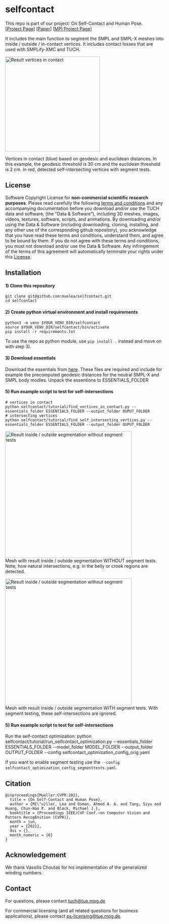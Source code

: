 # selfcontact
This repo is part of our project: On Self-Contact and Human Pose. \
[[Project Page](https://tuch.is.tue.mpg.de)] [[Paper](https://arxiv.org/pdf/2104.03176.pdf)] [[MPI Project Page](https://www.is.mpg.de/publications/mueller-cvpr-2021)]

It includes the main function to segment the SMPL and SMPL-X meshes into inside / outside / in-contact vertices.
It includes contact losses that are used with SMPLify-XMC and TUCH.

<p float="left">
<img src="images/selfcontact_teaser.png" height="300" alt="Result vertices in contact" class="center">
</p>
Vertices in contact (blue) based on geodesic and euclidean distances. In this example, the geodesic threshold is 30 cm and the euclidean threshold is 2 cm.
In red, detected self-intersecting vertices with segment tests. 

## License
Software Copyright License for **non-commercial scientific research purposes**. Please read carefully the following [terms and conditions](./LICENSE) and 
any accompanying documentation before you download and/or use the TUCH data and software, (the "Data & Software"), including 3D meshes, images, videos, textures, software, scripts, and animations. 
By downloading and/or using the Data & Software (including downloading, cloning, installing, and any other use of the corresponding github repository), you acknowledge that you have read these 
terms and conditions, understand them, and agree to be bound by them. If you do not agree with these terms and conditions, you must not download and/or use the Data & Software. Any infringement 
of the terms of this agreement will automatically terminate your rights under this [License](./LICENSE).

## Installation

#### 1) Clone this repository 
```
git clone git@github.com:muelea/selfcontact.git
cd selfcontact
```

#### 2) Create python virtual environment and install requirements
```
python3 -m venv $YOUR_VENV_DIR/selfcontact
source $YOUR_VENV_DIR/selfcontact/bin/activate
pip install -r requirements.txt
```
To use the repo as python module, use `pip install .` instead and move on with step 3).

#### 3) Download essentials
Download the essentials from [here](https://download.is.tue.mpg.de/tuch/smplify-xmc-essentials.zip). These files are required and include for example the 
precomputed geodesic distances for the neutral SMPL-X and SMPL body modles. Unpack the essentions to ESSENTIALS_FOLDER


#### 5) Run example script to test for self-intersections
```
# vertices in contact
python selfcontact/tutorial/find_vertices_in_contact.py --essentials_folder ESSENTIALS_FOLDER --output_folder OUPUT_FOLDER
# intersecting vertices
python selfcontact/tutorial/find_self_intersecting_vertices.py --essentials_folder ESSENTIALS_FOLDER --output_folder OUPUT_FOLDER
```
<img src="images/example_segmentation_without_segment_tests.png" height="400" alt="Result inside / outside segmentation without segment tests" class="center"> \
Mesh with result inside / outside segmentation WITHOUT segment tests. Note, how natural intersections, e.g. in the belly or crook regions are detected. 

<img src="images/example_segmentation_with_segment_tests.png" height="400" alt="Result inside / outside segmentation without segment tests" class="center"> \
Mesh with result inside / outside segmentation WITH segment tests. With segment testing, these self-intersections are ignored.


#### 5) Run example script to test for self-intersections
Run the self-contact optimization:
python selfcontact/tutorial/run_selfcontact_optimization.py --essentials_folder ESSENTIALS_FOLDER --model_folder MODEL_FOLDER --output_folder OUTPUT_FOLDER
--config selfcontact_optimization_config_orig.yaml

If you want to enable segment testing use the `--config selfcontact_optimization_config_segmenttests.yaml`.

## Citation
```
@inproceedings{Mueller:CVPR:2021,
  title = {On Self-Contact and Human Pose},
  author = {M{\"u}ller, Lea and Osman, Ahmed A. A. and Tang, Siyu and Huang, Chun-Hao P. and Black, Michael J.},
  booktitle = {Proceedings IEEE/CVF Conf.~on Computer Vision and Pattern Recogßnition (CVPR)},
  month = jun,
  year = {2021},
  doi = {},
  month_numeric = {6}
}
```



## Acknowledgement 

We thank Vassilis Choutas for his implementation of the generalized winding numbers.



## Contact

For questions, please contact tuch@tue.mpg.de

For commercial licensing (and all related questions for business applications), please contact ps-licensing@tue.mpg.de.